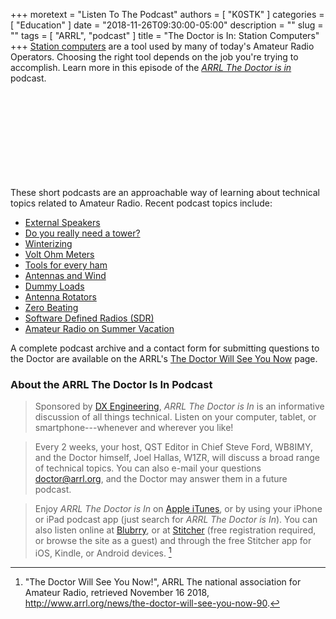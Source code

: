 +++
moretext = "Listen To The Podcast"
authors = [ "K0STK" ]
categories = [ "Education" ]
date = "2018-11-26T09:30:00-05:00"
description = ""
slug = ""
tags = [ "ARRL", "podcast" ]
title = "The Doctor is In: Station Computers"
+++
[Station computers](https://www.blubrry.com/arrl_the_doctor_is_in/38424687/station-computers/) are a tool used by many of today's Amateur Radio Operators.
Choosing the right tool depends on the job you're trying to accomplish.
Learn more in this episode of the
[*ARRL The Doctor is in*](http://www.arrl.org/doctor/) podcast. 
<!--more-->

<iframe src="//player.blubrry.com?media_url=//media.blubrry.com/arrl_the_doctor_is_in/content.blubrry.com/arrl_the_doctor_is_in/November_22_2018_-_Computers.mp3" scrolling="no" width="100%" height="138px" frameborder="0"></iframe>

These short podcasts are an approachable way of learning about technical
topics related to Amateur Radio. Recent podcast topics include:

* [External Speakers](https://www.blubrry.com/arrl_the_doctor_is_in/38268972/external-speakers/)
* [Do you really need a tower?](https://www.blubrry.com/arrl_the_doctor_is_in/38233223/do-you-really-need-a-tower/)
* [Winterizing](https://www.blubrry.com/arrl_the_doctor_is_in/36578448/winterizing/)
* [Volt Ohm Meters](https://www.blubrry.com/arrl_the_doctor_is_in/36319508/volt-ohm-meters/)
* [Tools for every ham](https://www.blubrry.com/arrl_the_doctor_is_in/36319167/tools-for-every-ham/)
* [Antennas and Wind](https://www.blubrry.com/arrl_the_doctor_is_in/35802228/antennas-and-wind/)
* [Dummy Loads](https://www.blubrry.com/arrl_the_doctor_is_in/35778069/dummy-loads/)
* [Antenna Rotators](https://www.blubrry.com/arrl_the_doctor_is_in/35777517/antenna-rotators/)
* [Zero Beating](https://www.blubrry.com/arrl_the_doctor_is_in/34738261/arrls-the-doctor-is-in-zero-beating/)
* [Software Defined Radios \(SDR\)](https://www.blubrry.com/arrl_the_doctor_is_in/34737871/arrls-the-doctor-is-in/)
* [Amateur Radio on Summer Vacation](https://www.blubrry.com/arrl_the_doctor_is_in/34737799/arrls-the-doctor-is-in/)

A complete podcast archive and a contact form for submitting questions
to the Doctor are available on the ARRL's
[The Doctor Will See You Now](http://www.arrl.org/doctor) page.

### About the ARRL The Doctor Is In Podcast

>Sponsored by [DX Engineering](http://www.dxengineering.com/),
*ARRL The Doctor is In* is an informative discussion of all things
technical. Listen on your computer, tablet, or smartphone---whenever and
wherever you like!

>Every 2 weeks, your host, QST Editor in Chief Steve Ford, WB8IMY, and the
Doctor himself, Joel Hallas, W1ZR, will discuss a broad range of technical
topics. You can also e-mail your questions
[doctor@arrl.org](mailto:doctor@arrl.org),
and the Doctor may answer them in a future podcast.

>Enjoy
*ARRL The Doctor is In* on
[Apple iTunes](https://itunes.apple.com/us/podcast/arrl-the-doctor-is-in/id1096749595?mt=2()),
or by using your iPhone or iPad podcast app (just search for
*ARRL The Doctor is In*). You can also listen online at
[Blubrry](https://www.blubrry.com/arrl_the_doctor_is_in/),
or at
[Stitcher](https://www.stitcher.com/)
(free registration required, or browse the site as a guest) and through
the free Stitcher app for iOS, Kindle, or Android devices. [^1]

[^1]: "The Doctor Will See You Now!", ARRL The national association for Amateur Radio, retrieved November 16 2018, http://www.arrl.org/news/the-doctor-will-see-you-now-90.

